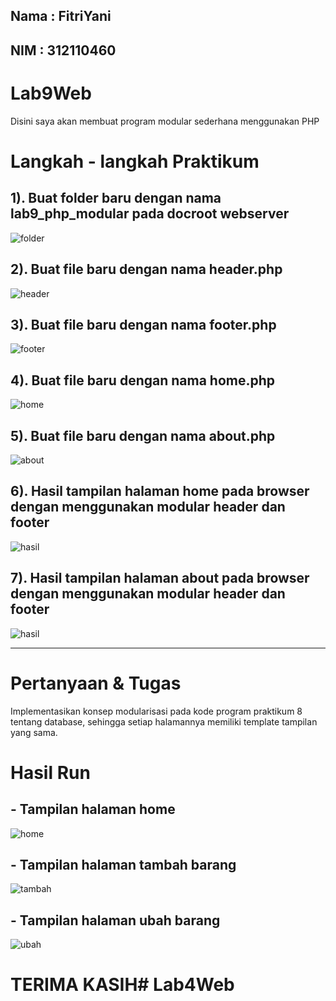 ## Nama : FitriYani
## NIM  : 312110460

# Lab9Web
Disini saya akan membuat program modular sederhana menggunakan PHP
# Langkah - langkah Praktikum

## 1). Buat folder baru dengan nama lab9_php_modular pada docroot webserver
![folder](img/01.png)

## 2). Buat file baru dengan nama header.php
![header](img/2.png)

## 3). Buat file baru dengan nama footer.php
![footer](img/3.png)

## 4). Buat file baru dengan nama home.php
![home](img/4.png)

## 5). Buat file baru dengan nama about.php
![about](img/5.png)

## 6). Hasil tampilan halaman home pada browser dengan menggunakan modular header dan footer
![hasil](img/6.png)

## 7). Hasil tampilan halaman about pada browser dengan menggunakan modular header dan footer
![hasil](img/7.png)

----------------------------------------------------

# Pertanyaan & Tugas
Implementasikan konsep modularisasi pada kode program praktikum 8 tentang
database, sehingga setiap halamannya memiliki template tampilan yang sama.

# Hasil Run
## - Tampilan halaman home
![home](img/8.png)

## - Tampilan halaman tambah barang
![tambah](img/9.png)

## - Tampilan halaman ubah barang
![ubah](img/10.png)

# TERIMA KASIH# Lab4Web